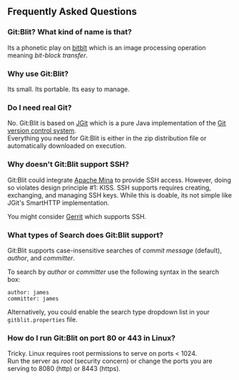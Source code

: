 ## Frequently Asked Questions

### Git:Blit?  What kind of name is that?
Its a phonetic play on [bitblt][bitblt] which is an image processing operation meaning *bit-block transfer*.

### Why use Git:Blit?
Its small.  Its portable.  Its easy to manage.

### Do I need real Git?
No.  Git:Blit is based on [JGit][jgit] which is a pure Java implementation of the [Git version control system][git].<br/>
Everything you need for Git:Blit is either in the zip distribution file or automatically downloaded on execution. 

### Why doesn't Git:Blit support SSH?
Git:Blit could integrate [Apache Mina](http://mina.apache.org) to provide SSH access.  However, doing so violates design principle #1: KISS.  SSH supports requires creating, exchanging, and managing SSH keys.  While this is doable, its not simple like JGit's SmartHTTP implementation.

You might consider [Gerrit](http://gerrit.googlecode.org) which supports SSH.

### What types of Search does Git:Blit support?
Git:Blit supports case-insensitive searches of *commit message* (default), *author*, and *committer*.<br/>

To search by *author* or *committer* use the following syntax in the search box:

    author: james
    committer: james
    
Alternatively, you could enable the search type dropdown list in your `gitblit.properties` file.

### How do I run Git:Blit on port 80 or 443 in Linux?
Tricky.  Linux requires root permissions to serve on ports < 1024.<br/>
Run the server as *root* (security concern) or change the ports you are serving to 8080 (http) or 8443 (https). 

[bitblt]: http://en.wikipedia.org/wiki/Bit_blit "Wikipedia Bitblt"
[jgit]: http://eclipse.org/jgit "Eclipse JGit Site"
[git]: http://git-scm.com "Official Git Site"